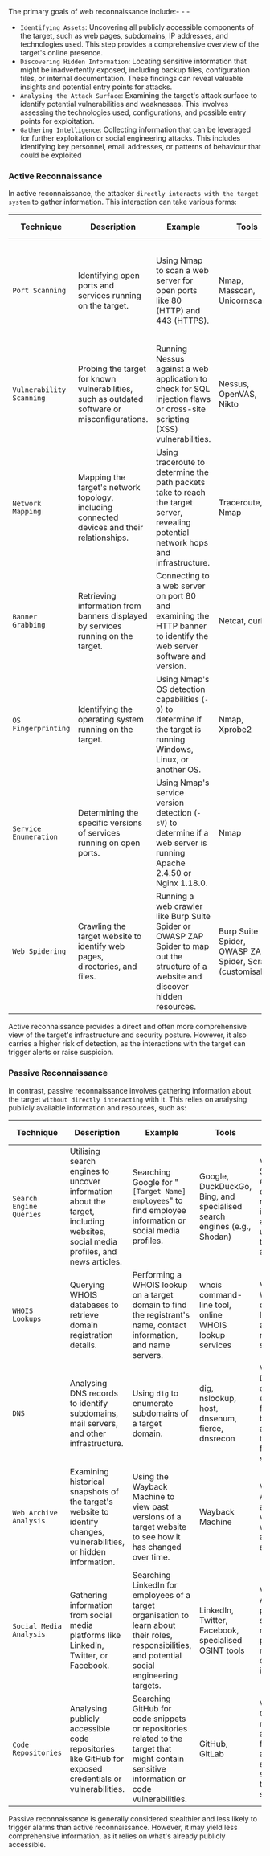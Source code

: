 The primary goals of web reconnaissance include:- - -

- `Identifying Assets`: Uncovering all publicly accessible components of the target, such as web pages, subdomains, IP addresses, and technologies used. This step provides a comprehensive overview of the target's online presence.
- `Discovering Hidden Information`: Locating sensitive information that might be inadvertently exposed, including backup files, configuration files, or internal documentation. These findings can reveal valuable insights and potential entry points for attacks.
- `Analysing the Attack Surface`: Examining the target's attack surface to identify potential vulnerabilities and weaknesses. This involves assessing the technologies used, configurations, and possible entry points for exploitation.
- `Gathering Intelligence`: Collecting information that can be leveraged for further exploitation or social engineering attacks. This includes identifying key personnel, email addresses, or patterns of behaviour that could be exploited

### Active Reconnaissance

In active reconnaissance, the attacker `directly interacts with the target system` to gather information. This interaction can take various forms:

|Technique|Description|Example|Tools|Risk of Detection|
|---|---|---|---|---|
|`Port Scanning`|Identifying open ports and services running on the target.|Using Nmap to scan a web server for open ports like 80 (HTTP) and 443 (HTTPS).|Nmap, Masscan, Unicornscan|High: Direct interaction with the target can trigger intrusion detection systems (IDS) and firewalls.|
|`Vulnerability Scanning`|Probing the target for known vulnerabilities, such as outdated software or misconfigurations.|Running Nessus against a web application to check for SQL injection flaws or cross-site scripting (XSS) vulnerabilities.|Nessus, OpenVAS, Nikto|High: Vulnerability scanners send exploit payloads that security solutions can detect.|
|`Network Mapping`|Mapping the target's network topology, including connected devices and their relationships.|Using traceroute to determine the path packets take to reach the target server, revealing potential network hops and infrastructure.|Traceroute, Nmap|Medium to High: Excessive or unusual network traffic can raise suspicion.|
|`Banner Grabbing`|Retrieving information from banners displayed by services running on the target.|Connecting to a web server on port 80 and examining the HTTP banner to identify the web server software and version.|Netcat, curl|Low: Banner grabbing typically involves minimal interaction but can still be logged.|
|`OS Fingerprinting`|Identifying the operating system running on the target.|Using Nmap's OS detection capabilities (`-O`) to determine if the target is running Windows, Linux, or another OS.|Nmap, Xprobe2|Low: OS fingerprinting is usually passive, but some advanced techniques can be detected.|
|`Service Enumeration`|Determining the specific versions of services running on open ports.|Using Nmap's service version detection (`-sV`) to determine if a web server is running Apache 2.4.50 or Nginx 1.18.0.|Nmap|Low: Similar to banner grabbing, service enumeration can be logged but is less likely to trigger alerts.|
|`Web Spidering`|Crawling the target website to identify web pages, directories, and files.|Running a web crawler like Burp Suite Spider or OWASP ZAP Spider to map out the structure of a website and discover hidden resources.|Burp Suite Spider, OWASP ZAP Spider, Scrapy (customisable)|Low to Medium: Can be detected if the crawler's behaviour is not carefully configured to mimic legitimate traffic.|

Active reconnaissance provides a direct and often more comprehensive view of the target's infrastructure and security posture. However, it also carries a higher risk of detection, as the interactions with the target can trigger alerts or raise suspicion.

### Passive Reconnaissance

In contrast, passive reconnaissance involves gathering information about the target `without directly interacting` with it. This relies on analysing publicly available information and resources, such as:

|Technique|Description|Example|Tools|Risk of Detection|
|---|---|---|---|---|
|`Search Engine Queries`|Utilising search engines to uncover information about the target, including websites, social media profiles, and news articles.|Searching Google for "`[Target Name] employees`" to find employee information or social media profiles.|Google, DuckDuckGo, Bing, and specialised search engines (e.g., Shodan)|Very Low: Search engine queries are normal internet activity and unlikely to trigger alerts.|
|`WHOIS Lookups`|Querying WHOIS databases to retrieve domain registration details.|Performing a WHOIS lookup on a target domain to find the registrant's name, contact information, and name servers.|whois command-line tool, online WHOIS lookup services|Very Low: WHOIS queries are legitimate and do not raise suspicion.|
|`DNS`|Analysing DNS records to identify subdomains, mail servers, and other infrastructure.|Using `dig` to enumerate subdomains of a target domain.|dig, nslookup, host, dnsenum, fierce, dnsrecon|Very Low: DNS queries are essential for internet browsing and are not typically flagged as suspicious.|
|`Web Archive Analysis`|Examining historical snapshots of the target's website to identify changes, vulnerabilities, or hidden information.|Using the Wayback Machine to view past versions of a target website to see how it has changed over time.|Wayback Machine|Very Low: Accessing archived versions of websites is a normal activity.|
|`Social Media Analysis`|Gathering information from social media platforms like LinkedIn, Twitter, or Facebook.|Searching LinkedIn for employees of a target organisation to learn about their roles, responsibilities, and potential social engineering targets.|LinkedIn, Twitter, Facebook, specialised OSINT tools|Very Low: Accessing public social media profiles is not considered intrusive.|
|`Code Repositories`|Analysing publicly accessible code repositories like GitHub for exposed credentials or vulnerabilities.|Searching GitHub for code snippets or repositories related to the target that might contain sensitive information or code vulnerabilities.|GitHub, GitLab|Very Low: Code repositories are meant for public access, and searching them is not suspicious.|

Passive reconnaissance is generally considered stealthier and less likely to trigger alarms than active reconnaissance. However, it may yield less comprehensive information, as it relies on what's already publicly accessible.